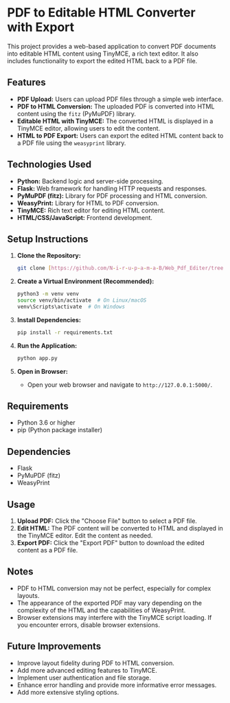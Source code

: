 # PDF to Editable HTML Converter with Export

This project provides a web-based application to convert PDF documents into editable HTML content using TinyMCE, a rich text editor. It also includes functionality to export the edited HTML back to a PDF file.

## Features

* **PDF Upload:** Users can upload PDF files through a simple web interface.
* **PDF to HTML Conversion:** The uploaded PDF is converted into HTML content using the `fitz` (PyMuPDF) library.
* **Editable HTML with TinyMCE:** The converted HTML is displayed in a TinyMCE editor, allowing users to edit the content.
* **HTML to PDF Export:** Users can export the edited HTML content back to a PDF file using the `weasyprint` library.

## Technologies Used

* **Python:** Backend logic and server-side processing.
* **Flask:** Web framework for handling HTTP requests and responses.
* **PyMuPDF (fitz):** Library for PDF processing and HTML conversion.
* **WeasyPrint:** Library for HTML to PDF conversion.
* **TinyMCE:** Rich text editor for editing HTML content.
* **HTML/CSS/JavaScript:** Frontend development.

## Setup Instructions

1.  **Clone the Repository:**
    ```bash
    git clone [https://github.com/N-i-r-u-p-a-m-a-B/Web_Pdf_Editer/tree/main]
    ```

2.  **Create a Virtual Environment (Recommended):**
    ```bash
    python3 -m venv venv
    source venv/bin/activate  # On Linux/macOS
    venv\Scripts\activate  # On Windows
    ```

3.  **Install Dependencies:**
    ```bash
    pip install -r requirements.txt
    ```

4.  **Run the Application:**
    ```bash
    python app.py
    ```

5.  **Open in Browser:**
    * Open your web browser and navigate to `http://127.0.0.1:5000/`.

## Requirements

* Python 3.6 or higher
* pip (Python package installer)

## Dependencies

* Flask
* PyMuPDF (fitz)
* WeasyPrint

## Usage

1.  **Upload PDF:** Click the "Choose File" button to select a PDF file.
2.  **Edit HTML:** The PDF content will be converted to HTML and displayed in the TinyMCE editor. Edit the content as needed.
3.  **Export PDF:** Click the "Export PDF" button to download the edited content as a PDF file.

## Notes

* PDF to HTML conversion may not be perfect, especially for complex layouts.
* The appearance of the exported PDF may vary depending on the complexity of the HTML and the capabilities of WeasyPrint.
* Browser extensions may interfere with the TinyMCE script loading. If you encounter errors, disable browser extensions.

## Future Improvements

* Improve layout fidelity during PDF to HTML conversion.
* Add more advanced editing features to TinyMCE.
* Implement user authentication and file storage.
* Enhance error handling and provide more informative error messages.
* Add more extensive styling options.
